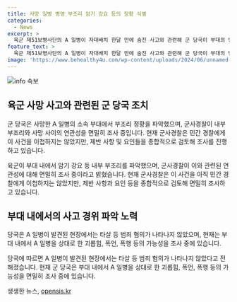 ```yaml
---
title: 사망 일병 병영 부조리 암기 강요 등의 정황 식별 
categories:
  - News
excerpt: >
  육군 제51보병사단의 A 일병이 자대배치 한달 만에 숨진 사고와 관련해 군 당국이 부대의 병영 부조리 정황을 확인했다. 군은 내부 부조리를 일부 식별하며, 사망과의 연관성을 면밀히 조사 중이라고 밝혔다. 군사경찰은 아직 민간 경찰에 사건을 이첩하지 않았으며, 현장에서는 타살 등 범죄 혐의가 나타나지 않았다. 군 당국은 A 일병을 상대로 한 괴롭힘 및 폭력 여부 등을 조사 중이다.
feature_text: >
  육군 제51보병사단의 A 일병이 자대배치 한달 만에 숨진 사고와 관련해 군 당국이 부대의 병영 부조리 정황을 확인했다. 군은 내부 부조리를 일부 식별하며, 사망과의 연관성을 면밀히 조사 중이라고 밝혔다. 군사경찰은 아직 민간 경찰에 사건을 이첩하지 않았으며, 현장에서는 타살 등 범죄 혐의가 나타나지 않았다. 군 당국은 A 일병을 상대로 한 괴롭힘 및 폭력 여부 등을 조사 중이다.
image: 'https://www.behealthy4u.com/wp-content/uploads/2024/06/unnamed-file.png'
---
```


<p><img src="https://www.behealthy4u.com/wp-content/uploads/2024/06/unnamed-file.png" alt="info 속보" /></p>

<h2 data-ke-size="size26">육군 사망 사고와 관련된 군 당국 조치</h2>

<p>군 당국은 사망한 A 일병의 소속 부대에서 부조리 정황을 파악했으며, 군사경찰이 내부 부조리와 사망 사이의 연관성을 면밀히 조사 중입니다. 현재 군사경찰은 민간 경찰에게 이 사건을 이첩하지는 않았지만, 제반 사항 및 요인들을 종합적으로 검토해 조사를 진행하고 있습니다.</p>

<p data-ke-size="size16">육군이 부대 내에서 암기 강요 등 내부 부조리를 파악했으며, 군사경찰이 이와 관련된 연관성에 대해 면밀히 조사 중이라고 밝혔습니다. 현재 군사경찰은 이 사건을 아직 민간 경찰에게 이첩하지는 않았지만, 제반 사항과 요인 등을 종합적으로 검토해 면밀히 조사하고 있습니다.</p>

<h2 data-ke-size="size26">부대 내에서의 사고 경위 파악 노력</h2>

<p>당국은 A 일병이 발견된 현장에서는 타살 등 범죄 혐의가 나타나지 않았으며, 현재는 부대 내에서 A 일병을 상대로 한 괴롭힘, 폭언, 폭행 등의 가능성을 조사 중에 있습니다.</p>

<p data-ke-size="size16">당국에 따르면 A 일병이 발견된 현장에서는 타살 등 범죄 혐의가 나타나지 않았다고 전해졌습니다. 현재 군 당국은 부대 내에서 A 일병을 상대로 한 괴롭힘, 폭언, 폭행 등의 가능성을 면밀히 조사 중에 있습니다.</p>
생생한 뉴스, <a href="https://opensis.kr" rel="dofollow">opensis.kr</a>


